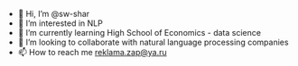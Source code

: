 - 👋 Hi, I’m @sw-shar
- 👀 I’m interested in NLP
- 🌱 I’m currently learning High School of Economics - data science
- 💞️ I’m looking to collaborate with natural language processing companies
- 📫 How to reach me reklama.zap@ya.ru

<!---
sw-shar/sw-shar is a ✨ special ✨ repository because its `README.md` (this file) appears on your GitHub profile.
You can click the Preview link to take a look at your changes.
--->
